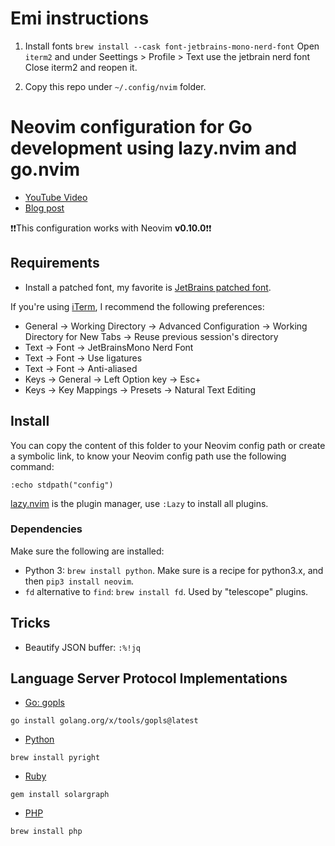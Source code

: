 # Emi instructions
1) Install fonts `brew install --cask font-jetbrains-mono-nerd-font`
Open `iterm2` and under Seettings > Profile > Text use the jetbrain nerd font
Close iterm2 and reopen it.

2) Copy this repo under `~/.config/nvim` folder.

# Neovim configuration for Go development using lazy.nvim and go.nvim

* [YouTube Video](https://youtu.be/n5_WLgxwkU8)
* [Blog post](https://mariocarrion.com/2024/05/20/neovim-migrating-to-lazy-and-go-nvim.html)

❗️❗️This configuration works with Neovim **v0.10.0**❗️❗️

## Requirements

* Install a patched font, my favorite is [JetBrains patched font](https://github.com/ryanoasis/nerd-fonts/tree/master/patched-fonts/JetBrainsMono).

If you're using [iTerm](https://www.iterm2.com/downloads.html), I recommend the following preferences:

* General -> Working Directory -> Advanced Configuration -> Working Directory for New Tabs -> Reuse previous session's directory
* Text -> Font -> JetBrainsMono Nerd Font
* Text -> Font -> Use ligatures
* Text -> Font -> Anti-aliased
* Keys -> General -> Left Option key -> Esc+
* Keys -> Key Mappings -> Presets -> Natural Text Editing

## Install

You can copy the content of this folder to your Neovim config path or create a
symbolic link, to know your Neovim config path use the following command:

```
:echo stdpath("config")
```

[lazy.nvim](https://github.com/folke/lazy.nvim) is the plugin manager, use `:Lazy` to install all plugins.

### Dependencies

Make sure the following are installed:

* Python 3: `brew install python`. Make sure is a recipe for python3.x, and then `pip3 install neovim`.
* `fd` alternative to `find`: `brew install fd`. Used by "telescope" plugins.

## Tricks

* Beautify JSON buffer: `:%!jq`

## Language Server Protocol Implementations

* [Go: gopls](https://github.com/golang/tools/tree/master/gopls)
```
go install golang.org/x/tools/gopls@latest
```

* [Python](https://github.com/microsoft/pyright)

```
brew install pyright
```

* [Ruby](https://solargraph.org/)

```
gem install solargraph
```

* [PHP](https://github.com/phpactor/phpactor)

```
brew install php
```
